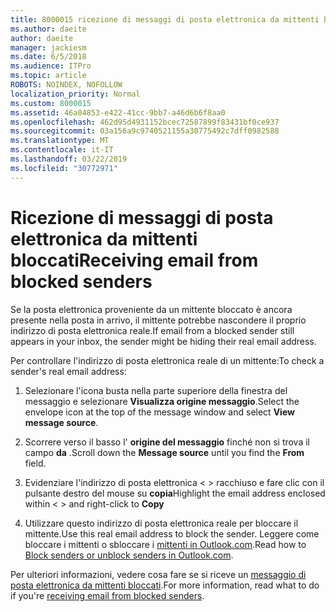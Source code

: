 ```yaml
---
title: 8000015 ricezione di messaggi di posta elettronica da mittenti bloccati in Outlook.com
ms.author: daeite
author: daeite
manager: jackiesm
ms.date: 6/5/2018
ms.audience: ITPro
ms.topic: article
ROBOTS: NOINDEX, NOFOLLOW
localization_priority: Normal
ms.custom: 8000015
ms.assetid: 46a04853-e422-41cc-9bb7-a46d6b6f8aa0
ms.openlocfilehash: 462d95d4931152bcec72587899f83431bf0ce937
ms.sourcegitcommit: 03a156a9c9740521155a30775492c7dff0982588
ms.translationtype: MT
ms.contentlocale: it-IT
ms.lasthandoff: 03/22/2019
ms.locfileid: "30772971"
---
```

# <a name="receiving-email-from-blocked-senders"></a><span data-ttu-id="c0d56-102">Ricezione di messaggi di posta elettronica da mittenti bloccati</span><span class="sxs-lookup"><span data-stu-id="c0d56-102">Receiving email from blocked senders</span></span>

<span data-ttu-id="c0d56-103">Se la posta elettronica proveniente da un mittente bloccato è ancora presente nella posta in arrivo, il mittente potrebbe nascondere il proprio indirizzo di posta elettronica reale.</span><span class="sxs-lookup"><span data-stu-id="c0d56-103">If email from a blocked sender still appears in your inbox, the sender might be hiding their real email address.</span></span>
  
<span data-ttu-id="c0d56-104">Per controllare l'indirizzo di posta elettronica reale di un mittente:</span><span class="sxs-lookup"><span data-stu-id="c0d56-104">To check a sender's real email address:</span></span>
  
1. <span data-ttu-id="c0d56-105">Selezionare l'icona busta nella parte superiore della finestra del messaggio e selezionare **Visualizza origine messaggio**.</span><span class="sxs-lookup"><span data-stu-id="c0d56-105">Select the envelope icon at the top of the message window and select **View message source**.</span></span>
    
2. <span data-ttu-id="c0d56-106">Scorrere verso il basso l' **origine del messaggio** finché non si trova il campo **da** .</span><span class="sxs-lookup"><span data-stu-id="c0d56-106">Scroll down the **Message source** until you find the **From** field.</span></span> 
    
3. <span data-ttu-id="c0d56-107">Evidenziare l'indirizzo di posta elettronica \< \> racchiuso e fare clic con il pulsante destro del mouse su **copia**</span><span class="sxs-lookup"><span data-stu-id="c0d56-107">Highlight the email address enclosed within \< \> and right-click to **Copy**</span></span>
    
4. <span data-ttu-id="c0d56-108">Utilizzare questo indirizzo di posta elettronica reale per bloccare il mittente.</span><span class="sxs-lookup"><span data-stu-id="c0d56-108">Use this real email address to block the sender.</span></span> <span data-ttu-id="c0d56-109">Leggere come bloccare i mittenti o sbloccare i [mittenti in Outlook.com](https://support.office.com/article/afba1c94-77bb-4f50-8b85-057cf52f4d5e.aspx).</span><span class="sxs-lookup"><span data-stu-id="c0d56-109">Read how to [Block senders or unblock senders in Outlook.com](https://support.office.com/article/afba1c94-77bb-4f50-8b85-057cf52f4d5e.aspx).</span></span>
    
<span data-ttu-id="c0d56-110">Per ulteriori informazioni, vedere cosa fare se si riceve un [messaggio di posta elettronica da mittenti bloccati](https://go.microsoft.com/fwlink/p/?linkid=2002011&amp;clcid=0x409).</span><span class="sxs-lookup"><span data-stu-id="c0d56-110">For more information, read what to do if you're [receiving email from blocked senders](https://go.microsoft.com/fwlink/p/?linkid=2002011&amp;clcid=0x409).</span></span>
  

